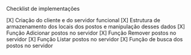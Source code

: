 Checklist de implementações

[X] Criação do cliente e do servidor funcional
[X] Estrutura de armazenamento dos locais dos postos e manipulação desses dados
[X] Função Adicionar postos no servidor
[X] Função Remover postos no servidor
[X] Função Listar postos no servidor
[X] Função de busca dos postos no servidor